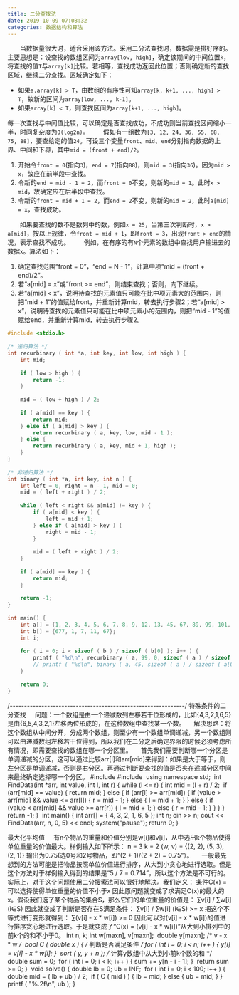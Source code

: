 ```yaml
---
title: 二分查找法
date: 2019-10-09 07:08:32
categories: 数据结构和算法
---
```

&emsp;&emsp;当数据量很大时，适合采用该方法。采用二分法查找时，数据需是排好序的。主要思想是：设查找的数组区间为`array[low, high]`，确定该期间的中间位置`k`，将查找的值`T`与`array[k]`比较。若相等，查找成功返回此位置；否则确定新的查找区域，继续二分查找。区域确定如下：

- 如果`a.array[k] > T`，由数组的有序性可知`array[k, k+1, ..., high] > T`，故新的区间为`array[low, ..., k-1]`。
- 如果`array[k] < T`，则查找区间为`array[k+1, ..., high]`。

每一次查找与中间值比较，可以确定是否查找成功，不成功则当前查找区间缩小一半，时间复杂度为`O(log2n)`。
&emsp;&emsp;假如有一组数为`[3, 12, 24, 36, 55, 68, 75, 88]`，要查给定的值`24`。可设三个变量`front`、`mid`、`end`分别指向数据的上界、中间和下界，其中`mid = (front + end)/2`。

1. 开始令`front = 0`(指向`3`)，`end = 7`(指向`88`)，则`mid = 3`(指向`36`)。因为`mid > x`，故应在前半段中查找。
2. 令新的`end = mid - 1 = 2`，而`front = 0`不变，则新的`mid = 1`。此时`x > mid`，故确定应在后半段中查找。
3. 令新的`front = mid + 1 = 2`，而`end = 2`不变，则新的`mid = 2`，此时`a[mid] = x`，查找成功。

&emsp;&emsp;如果要查找的数不是数列中的数，例如`x = 25`，当第三次判断时，`x > a[mid]`，按以上规律，令`front = mid + 1`，即`front = 3`，出现`front > end`的情况，表示查找不成功。
&emsp;&emsp;例如，在有序的有`N`个元素的数组中查找用户输进去的数据`x`。算法如下：

1. 确定查找范围“front = 0”，“end = N - 1”，计算中项“mid = (front + end)/2”。
2. 若“a[mid] = x”或“front >= end”，则结束查找；否则，向下继续。
3. 若“a[mid] < x”，说明待查找的元素值只可能在比中项元素大的范围内，则把“mid + 1”的值赋给front，并重新计算mid，转去执行步骤2；若“a[mid] > x”，说明待查找的元素值只可能在比中项元素小的范围内，则把“mid - 1”的值赋给end，并重新计算mid，转去执行步骤2。

``` cpp
#include <stdio.h>
​
/* 递归算法 */
int recurbinary ( int *a, int key, int low, int high ) {
    int mid;
​
    if ( low > high ) {
        return -1;
    }
​
    mid = ( low + high ) / 2;
​
    if ( a[mid] == key ) {
        return mid;
    } else if ( a[mid] > key ) {
        return recurbinary ( a, key, low, mid - 1 );
    } else {
        return recurbinary ( a, key, mid + 1, high );
    }
}
​
/* 非递归算法 */
int binary ( int *a, int key, int n ) {
    int left = 0, right = n - 1, mid = 0;
    mid = ( left + right ) / 2;
​
    while ( left < right && a[mid] != key ) {
        if ( a[mid] < key ) {
            left = mid + 1;
        } else if ( a[mid] > key ) {
            right = mid - 1;
        }
​
        mid = ( left + right ) / 2;
    }
​
    if ( a[mid] == key ) {
        return mid;
    }
​
    return -1;
}
​
int main() {
    int a[] = {1, 2, 3, 4, 5, 6, 7, 8, 9, 12, 13, 45, 67, 89, 99, 101, 111, 123, 134, 565, 677};
    int b[] = {677, 1, 7, 11, 67};
    int i;
​
    for ( i = 0; i < sizeof ( b ) / sizeof ( b[0] ); i++ ) {
        printf ( "%d\n", recurbinary ( a, 99, 0, sizeof ( a ) / sizeof ( a[0] ) - 1 ) );
        // printf ( "%d\n", binary ( a, 45, sizeof ( a ) / sizeof ( a[0] ) ) );
    }
​
    return 0;
}
```

/*-------------------------------------------------------------*/
特殊条件的二分查找
    问题：一个数组是由一个递减数列左移若干位形成的，比如{4,3,2,1,6,5}是由{6,5,4,3,2,1}左移两位形成的，在这种数组中查找某一个数。
    解决思路：将这个数组从中间分开，分成两个数组，则至少有一个数组单调递减，另一个数组则可以由递减数组左移若干位得到，所以我们在二分之后确定界限的时候必须考虑所有情况，即需要查找的数组在哪一个分区里。
    首先我们需要判断哪一个分区是单调递减的分区，这可以通过比较arr[l]和arr[mid]来得到：如果是大于等于，则左分区是单调递减，否则是右分区。再通过判断要查找的值是否夹在递减分区中间来最终确定选择哪一个分区。
#include <iostream>
#include <cstdlib>
​
using namespace std;
​
int FindData(int *arr, int value, int l, int r) {
    while (l <= r) {
        int mid = (l + r) / 2;
​
        if (arr[mid] == value) {
            return mid;
        }
        else {
            if (arr[l] >= arr[mid]) {
                if (value > arr[mid] && value <= arr[l]) {
                    r = mid - 1;
                }
                else {
                    l = mid + 1;
                }
            }
            else {
                if (value < arr[mid] && value >= arr[r]) {
                    l = mid + 1;
                }
                else {
                    r = mid - 1;
                }
            }
        }
    }
​
    return -1;
}
​
int main() {
    int arr[] = { 4, 3, 2, 1, 6, 5 };
    int n;
    cin >> n;
    cout << FindData(arr, n, 0, 5) << endl;
    system("pause");
    return 0;
}

最大化平均值
    有n个物品的重量和价值分别是w[i]和v[i]，从中选出k个物品使得单位重量的价值最大。样例输入如下所示：
n = 3
k = 2
(w, v) = {(2, 2), (5, 3), (2, 1)}
输出为0.75(选0号和2号物品，即“(2 + 1)/(2 + 2) = 0.75”）。
    一般最先想到的方法可能是把物品按照单位价值进行排序，从大到小贪心地进行选取。但是这个方法对于样例输入得到的结果是“5 / 7 = 0.714”，所以这个方法是不可行的。实际上，对于这个问题使用二分搜索法可以很好地解决。我们定义：
条件C(x) = 可以选择使得单位重量的价值不小于x
因此原问题就变成了求满足C(x)的最大的x。假设我们选了某个物品的集合S，那么它们的单位重量的价值是：
∑v[i] / ∑w[i] (i∈S)
因此就变成了判断是否存在S满足条件：
∑v[i] / ∑w[i] (i∈S) >= x
把这个不等式进行变形就得到：
∑(v[i] - x * w[i]) >= 0
因此可以对(v[i] - x * w[i])的值进行排序贪心地进行选取。于是就变成了“C(x) = (v[i] - x * w[i])”从大到小排列中的前k个的和不小于0。
int n, k;
int w[maxn], v[maxn];
​
double y[maxn]; /* v - x * w */
​
bool C ( double x ) { /* 判断是否满足条件 */
    for ( int i = 0; i < n; i++ ) {
        y[i] = v[i] - x * w[i];
    }
​
    sort ( y, y + n );
    /* 计算y数组中从大到小前k个数的和 */
    double sum = 0;
​
    for ( int i = 0; i < k; i++ ) {
        sum += y[n - i - 1];
    }
​
    return sum >= 0;
}
​
void solve() {
    double lb = 0;
    ub = INF;
​
    for ( int i = 0; i < 100; i++ ) {
        double mid = ( lb + ub ) / 2;
​
        if ( C ( mid ) ) {
            lb = mid;
        } else {
            ub = mid;
        }
    }
​
    printf ( "%.2f\n", ub );
}
